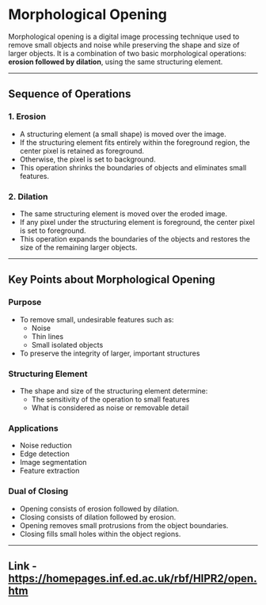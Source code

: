 # Morphological Opening

Morphological opening is a digital image processing technique used to remove small objects and noise while preserving the shape and size of larger objects. It is a combination of two basic morphological operations: **erosion followed by dilation**, using the same structuring element.

---

## Sequence of Operations

### 1. Erosion
- A structuring element (a small shape) is moved over the image.
- If the structuring element fits entirely within the foreground region, the center pixel is retained as foreground.
- Otherwise, the pixel is set to background.
- This operation shrinks the boundaries of objects and eliminates small features.

### 2. Dilation
- The same structuring element is moved over the eroded image.
- If any pixel under the structuring element is foreground, the center pixel is set to foreground.
- This operation expands the boundaries of the objects and restores the size of the remaining larger objects.

---

## Key Points about Morphological Opening

### Purpose
- To remove small, undesirable features such as:
  - Noise
  - Thin lines
  - Small isolated objects
- To preserve the integrity of larger, important structures

### Structuring Element
- The shape and size of the structuring element determine:
  - The sensitivity of the operation to small features
  - What is considered as noise or removable detail

### Applications
- Noise reduction
- Edge detection
- Image segmentation
- Feature extraction

### Dual of Closing
- Opening consists of erosion followed by dilation.
- Closing consists of dilation followed by erosion.
- Opening removes small protrusions from the object boundaries.
- Closing fills small holes within the object regions.

---
## Link - https://homepages.inf.ed.ac.uk/rbf/HIPR2/open.htm
